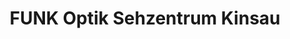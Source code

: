 ---
title: "FUNK Optik Sehzentrum Kinsau"
url: /kinsau/funk-optik-sehzentrum-kinsau/
shop: Optiker
---